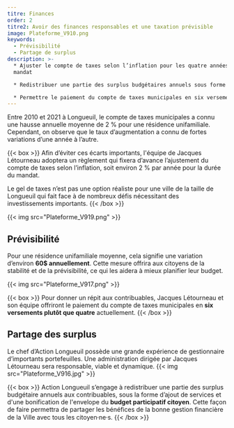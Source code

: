 ```yaml
---
titre: Finances
order: 2
titre2: Avoir des finances responsables et une taxation prévisible
image: Plateforme_V910.png
keywords:
  - Prévisibilité
  - Partage de surplus
description: >-
  * Ajuster le compte de taxes selon l’inflation pour les quatre années du
  mandat

  * Redistribuer une partie des surplus budgétaires annuels sous forme de services aux contribuables

  * Permettre le paiement du compte de taxes municipales en six versements
---
```

Entre 2010 et 2021 à Longueuil, le compte de taxes municipales a connu une hausse annuelle moyenne de 2 % pour une résidence unifamiliale. Cependant, on observe que le taux d’augmentation a connu de fortes variations d’une année à l’autre.

{{< box >}}
Afin d’éviter ces écarts importants, l'équipe de Jacques Létourneau adoptera un règlement qui fixera d’avance l’ajustement du compte de taxes selon l’inflation, soit environ 2 % par année pour la durée du mandat. 

Le gel de taxes n’est pas une option réaliste pour une ville de la taille de Longueuil qui fait face à de nombreux défis nécessitant des investissements importants. 
{{< /box >}}

{{< img src="Plateforme_V919.png" >}} 

## Prévisibilité

Pour une résidence unifamiliale moyenne, cela signifie une variation d’environ **60$ annuellement**. Cette mesure offrira aux citoyens de la stabilité et de la prévisibilité, ce qui les aidera à mieux planifier leur budget.

{{< img src="Plateforme_V917.png" >}}

{{< box >}}
Pour donner un répit aux contribuables, Jacques Létourneau et son équipe offriront le paiement du compte de taxes municipales en **six versements plutôt que quatre** actuellement.
{{< /box >}}

## Partage des surplus
Le chef d’Action Longueuil possède une grande expérience de gestionnaire d’importants  portefeuilles. Une administration dirigée par Jacques Létourneau sera responsable, viable et dynamique.
{{< img src="Plateforme_V916.jpg" >}}

{{< box >}}
 Action Longueuil s’engage à redistribuer une partie des surplus budgétaire annuels aux contribuables, sous la forme d’ajout de services et d'une bonification de l'envelope du **budget participatif citoyen**. Cette façon de faire permettra de partager les bénéfices de la bonne gestion financière de la Ville avec tous les citoyen⸱ne⸱s.
{{< /box >}}